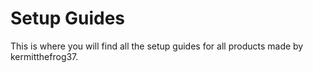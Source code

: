 # Setup Guides

This is where you will find all the setup guides for all products made by kermitthefrog37.

